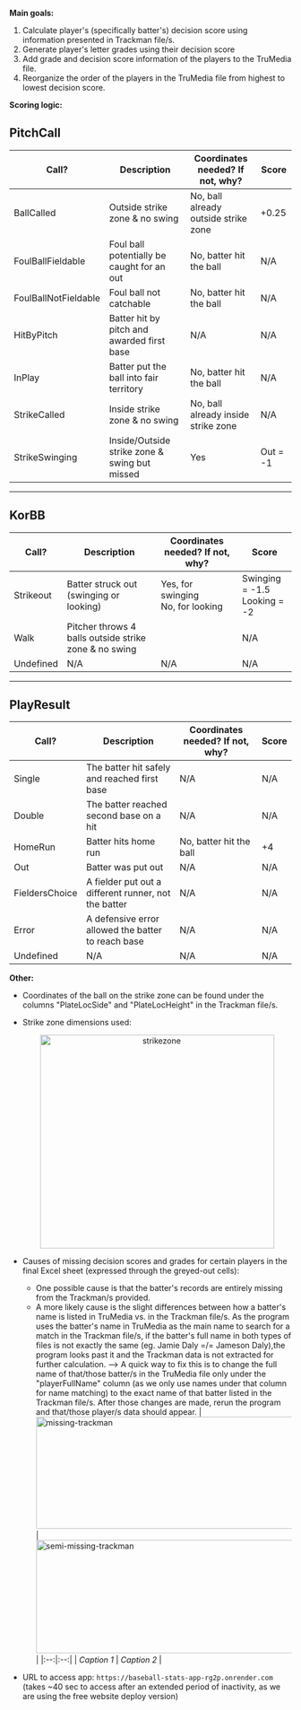 **Main goals:** 
1) Calculate player's (specifically batter's) decision score using information presented in Trackman file/s.
2) Generate player's letter grades using their decision score
3) Add grade and decision score information of the players to the TruMedia file.
4) Reorganize the order of the players in the TruMedia file from highest to lowest decision score.

**Scoring logic:** 
## PitchCall

| Call?                | Description                                              | Coordinates needed? If not, why?         | Score     |
|----------------------|----------------------------------------------------------|------------------------------------------|-----------|
| BallCalled           | Outside strike zone & no swing                           | No, ball already outside strike zone     | +0.25     |
| FoulBallFieldable    | Foul ball potentially be caught for an out               | No, batter hit the ball                  | N/A       |
| FoulBallNotFieldable | Foul ball not catchable                                  | No, batter hit the ball                  | N/A       |
| HitByPitch           | Batter hit by pitch and awarded first base               | N/A                                      | N/A       |
| InPlay               | Batter put the ball into fair territory                  | No, batter hit the ball                  | N/A       |
| StrikeCalled         | Inside strike zone & no swing                            | No, ball already inside strike zone      | N/A       |
| StrikeSwinging       | Inside/Outside strike zone & swing but missed            | Yes                                      | Out = -1 |

---

## KorBB

| Call?      | Description                                     | Coordinates needed? If not, why?                  | Score                           |
|------------|-------------------------------------------------|---------------------------------------------------|----------------------------------|
| Strikeout  | Batter struck out (swinging or looking)         | Yes, for swinging<br>No, for looking              | Swinging = -1.5<br>Looking = -2 |
| Walk       | Pitcher throws 4 balls outside strike zone & no swing |                                               | N/A                            |
| Undefined  | N/A                                             | N/A                                               | N/A                            |

---

## PlayResult

| Call?           | Description                                            | Coordinates needed? If not, why? | Score |
|-----------------|--------------------------------------------------------|----------------------------------|--------|
| Single          | The batter hit safely and reached first base           | N/A                              | N/A    |
| Double          | The batter reached second base on a hit                | N/A                              | N/A    |
| HomeRun         | Batter hits home run                                   | No, batter hit the ball          | +4     |
| Out             | Batter was put out                                     | N/A                              | N/A    |
| FieldersChoice  | A fielder put out a different runner, not the batter   | N/A                              | N/A    |
| Error           | A defensive error allowed the batter to reach base     | N/A                              | N/A    |
| Undefined       | N/A                                                    | N/A                              | N/A    |

**Other:** 
- Coordinates of the ball on the strike zone can be found under the columns "PlateLocSide" and "PlateLocHeight" in the Trackman file/s.
- Strike zone dimensions used: <p align="center"> <img src="https://github.com/user-attachments/assets/b28e51b3-66b5-44a4-ab06-12dc549b2acb" alt="strikezone" style="width:418.5px; height:381px;" /></p>

- Causes of missing decision scores and grades for certain players in the final Excel sheet (expressed through the greyed-out cells):
  - One possible cause is that the batter's records are entirely missing from the Trackman/s provided.
  - A more likely cause is the slight differences between how a batter's name is listed in TruMedia vs. in the Trackman file/s. As the program uses the batter's name in TruMedia as the main name to search for a match in the Trackman file/s, if the batter's full name in both types of files is not exactly the same (eg. Jamie Daly =/= Jameson Daly),the program looks past it and the Trackman data is not extracted for further calculation. --> A quick way to fix this is to change the full name of that/those batter/s in the TruMedia file only under the "playerFullName" column (as we only use names under that column for name matching) to the exact name of that batter listed in the Trackman file/s. After those changes are made, rerun the program and that/those player/s data should appear.
| <img width="476" height="200" alt="missing-trackman" src="https://github.com/user-attachments/assets/ccf25660-3f68-426d-ab08-915e60b48ef0" /> | <img width="479" height="202" alt="semi-missing-trackman" src="https://github.com/user-attachments/assets/1b8a6d2e-2e27-477e-894f-eb6294cff478" /> |
|:--:|:--:|
| *Caption 1* | *Caption 2* |

- URL to access app: `https://baseball-stats-app-rg2p.onrender.com` (takes ~40 sec to access after an extended period of inactivity, as we are using the free website deploy version)
